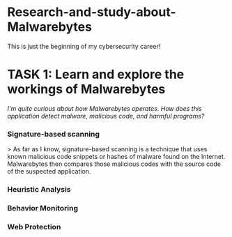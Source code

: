# Research-and-study-about-Malwarebytes
This is just the beginning of my cybersecurity career!
<h1>TASK 1: Learn and explore the workings of Malwarebytes</h1>

*I'm quite curious about how Malwarebytes operates. How does this application detect malware, malicious code, and harmful programs?*

<h3>Signature-based scanning</h3>
<p> > As far as I know, signature-based scanning is a technique that uses known malicious code snippets or hashes of malware found on the Internet. Malwarebytes then compares those malicious codes with the source code of the suspected application.</p>
<h3>Heuristic Analysis</h3>

<h3>Behavior Monitoring</h3>

<h3>Web Protection</h3>

 
